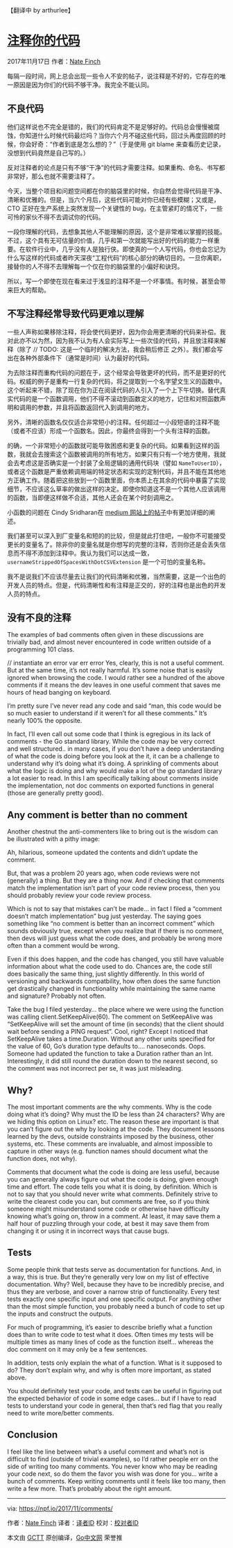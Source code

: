 
【翻译中 by arthurlee】

# [注释你的代码](https://npf.io/2017/11/comments/)
2017年11月17日 作者：[Nate Finch](https://npf.io)

每隔一段时间，网上总会出现一些令人不安的帖子，说注释是不好的，它存在的唯一原因是因为你们的代码不够干净。我完全不能认同。

## 不良代码
他们这样说也不完全是错的，我们的代码肯定不是足够好的。代码总会慢慢被腐蚀，你知道什么时候代码最烂吗？当你六个月不碰这些代码，回过头再度回顾的时候，你会好奇：“作者到底是怎么想的？”（于是使用 git blame 来查看历史记录，没想到代码竟然是自己写的。）

反对注释者的论点是只有不够“干净”的代码才需要注释。如果重构、命名、书写都非常好，那么也就不需要注释了。

今天，当整个项目和问题空间都在你的脑袋里的时候，你自然会觉得代码是干净、清晰和优雅的。但是，当六个月后，这些代码可能对你已经有些模糊；又或是，CTO 正好在生产系统上突然发现一个关键性的 bug，在主管紧盯的情况下，一些可怜的家伙不得不去调试你的代码。

一段你理解的代码，去想象其他人不能理解的原因，这个是非常难以掌握的技能。不过，这个具有无可估量的价值，几乎和第一次就能写出好的代码的能力一样重要。在软件行业中，几乎没有人是独行侠。即使真的一个人写代码，你也会忘记为什么写这样的代码或者昨天深夜“工程代码”的核心部分的确切目的。一旦你离职，接替你的人不得不去理解每一个仅在你的脑袋里的小偏好和诀窍。

所以，写一个即使在现在看来过于浅显的注释不是一个坏事情。有时候，甚至会带来巨大的帮助。

## 不写注释经常导致代码更难以理解
一些人声称如果移除注释，将会使代码更好，因为你会用更清晰的代码来补偿。我对此亦不以为然，因为我不认为有人会实际写上一些次佳的代码，并且放注释来解释（除了 // TODO: 这是一个临时的解决方法，我会稍后修正 之外）。我们都会写出在各种外部条件下（通常是时间）认为最好的代码。

为去除注释而重构代码的问题在于，这个经常会导致更坏的代码，而不是更好的代码。权威的例子是重构一行复杂的代码，将之提取到一个名字望文生义的函数中。这个听起来不错，除了现在你为正在阅读代码的人引入了一个上下午切换。替代真实代码的是一个函数调用，他们不得不滚动到函数定义的地方，记住和对照函数声明和调用的参数，并且将函数返回代入到调用的地方。

另外，清晰的函数名仅仅适合非常短小的注释。任何超过一小段短语的注释不能（或者不应该）形成一个函数名。因此，你最终会得到一个头有注释的函数。

的确，一个非常短小的函数就可能导致困惑和更复杂的代码。如果看到这样的函数，我就会去搜索这个函数被调用的所有地方。如果只有只有一个地方使用，我就会去考虑这是否确实是一个封装了全局逻辑的通用代码块（譬如 `NameToUserID`），或者这个函数是严重依赖调用端的特定状态和实现的定制代码，并且不能在其他地方正确工作。随着把这些放到一个函数里面，你本质上在其余的代码中暴露了实现细节，不应该这么草率的做出这样的决定。即使你知道这不是一个其他人应该调用的函数，当即便这样做不合适，其他人还会在某个时刻调用之。

小函数的问题在 Cindy Sridharan在 [medium 网站上的帖子](https://medium.com/@copyconstruct/small-functions-considered-harmful-91035d316c29)中有更加详细的阐述。

我们甚至可以深入到厂变量名和短的的比较，但是就此打住吧，一般你不可能接受更长的变量名了。除非你的变量名就是你想写的完整的注释，否则你还是会丢失信息而不得不添加到注释中。我认为我们可以达成一致，`usernameStrippedOfSpacesWithDotCSVExtension` 是一个可怕的变量名称。

我不是说我们不应该尽量去让我们的代码清晰和优雅，当然需要，这是一个出色的开发人员的特点。但是，代码清晰性和有注释是正交的，好的注释也是出色的开发人员的特点。

## 没有不良的注释
The examples of bad comments often given in these discussions are trivially bad, and almost never encountered in code written outside of a programming 101 class.

// instantiate an error
var err error
Yes, clearly, this is not a useful comment. But at the same time, it’s not really harmful. It’s some noise that is easily ignored when browsing the code. I would rather see a hundred of the above comments if it means the dev leaves in one useful comment that saves me hours of head banging on keyboard.

I’m pretty sure I’ve never read any code and said “man, this code would be so much easier to understand if it weren’t for all these comments.” It’s nearly 100% the opposite.

In fact, I’ll even call out some code that I think is egregious in its lack of comments - the Go standard library. While the code may be very correct and well structured.. in many cases, if you don’t have a deep understanding of what the code is doing before you look at the it, it can be a challenge to understand why it’s doing what it’s doing. A sprinkling of comments about what the logic is doing and why would make a lot of the go standard library a lot easier to read. In this I am specifically talking about comments inside the implementation, not doc comments on exported functions in general (those are generally pretty good).

## Any comment is better than no comment
Another chestnut the anti-commenters like to bring out is the wisdom can be illustrated with a pithy image:


Ah, hilarious, someone updated the contents and didn’t update the comment.

But, that was a problem 20 years ago, when code reviews were not (generally) a thing. But they are a thing now. And if checking that comments match the implementation isn’t part of your code review process, then you should probably review your code review process.

Which is not to say that mistakes can’t be made… in fact I filed a “comment doesn’t match implementation” bug just yesterday. The saying goes something like “no comment is better than an incorrect comment” which sounds obviously true, except when you realize that if there is no comment, then devs will just guess what the code does, and probably be wrong more often than a comment would be wrong.

Even if this does happen, and the code has changed, you still have valuable information about what the code used to do. Chances are, the code still does basically the same thing, just slightly differently. In this world of versioning and backwards compatbility, how often does the same function get drastically changed in functionality while maintaining the same name and signature? Probably not often.

Take the bug I filed yesterday… the place where we were using the function was calling client.SetKeepAlive(60). The comment on SetKeepAlive was “SetKeepAlive will set the amount of time (in seconds) that the client should wait before sending a PING request”. Cool, right? Except I noticed that SetKeepAlive takes a time.Duration. Without any other units specified for the value of 60, Go’s duration type defaults to…. nanoseconds. Oops. Someone had updated the function to take a Duration rather than an Int. Interestingly, it did still round the duration down to the nearest second, so the comment was not incorrect per se, it was just misleading.

## Why?
The most important comments are the why comments. Why is the code doing what it’s doing? Why must the ID be less than 24 characters? Why are we hiding this option on Linux? etc. The reason these are important is that you can’t figure out the why by looking at the code. They document lessons learned by the devs, outside constraints imposed by the business, other systems, etc. These comments are invaluable, and almost impossible to capture in other ways (e.g. function names should document what the function does, not why).

Comments that document what the code is doing are less useful, because you can generally always figure out what the code is doing, given enough time and effort. The code tells you what it is doing, by definition. Which is not to say that you should never write what comments. Definitely strive to write the clearest code you can, but comments are free, so if you think someone might misunderstand some code or otherwise have difficulty knowing what’s going on, throw in a comment. At least, it may save them a half hour of puzzling through your code, at best it may save them from changing it or using it in incorrect ways that cause bugs.

## Tests
Some people think that tests serve as documentation for functions. And, in a way, this is true. But they’re generally very low on my list of effective documentation. Why? Well, because they have to be incredibly precise, and thus they are verbose, and cover a narrow strip of functionality. Every test tests exactly one specific input and one specific output. For anything other than the most simple function, you probably need a bunch of code to set up the inputs and construct the outputs.

For much of programming, it’s easier to describe briefly what a function does than to write code to test what it does. Often times my tests will be multiple times as many lines of code as the function itself… whereas the doc comment on it may only be a few sentences.

In addition, tests only explain the what of a function. What is it supposed to do? They don’t explain why, and why is often more important, as stated above.

You should definitely test your code, and tests can be useful in figuring out the expected behavior of code in some edge cases… but if I have to read tests to understand your code in general, then that’s red flag that you really need to write more/better comments.

## Conclusion
I feel like the line between what’s a useful comment and what’s not is difficult to find (outside of trivial examples), so I’d rather people err on the side of writing too many comments. You never know who may be reading your code next, so do them the favor you wish was done for you… write a bunch of comments. Keep writing comments until it feels like too many, then write a few more. That’s probably about the right amount.

----------------

via: https://npf.io/2017/11/comments/

作者：[Nate Finch](https://npf.io/about/)
译者：[译者ID](https://github.com/译者ID)
校对：[校对者ID](https://github.com/校对者ID)

本文由 [GCTT](https://github.com/studygolang/GCTT) 原创编译，[Go中文网](https://studygolang.com/) 荣誉推
